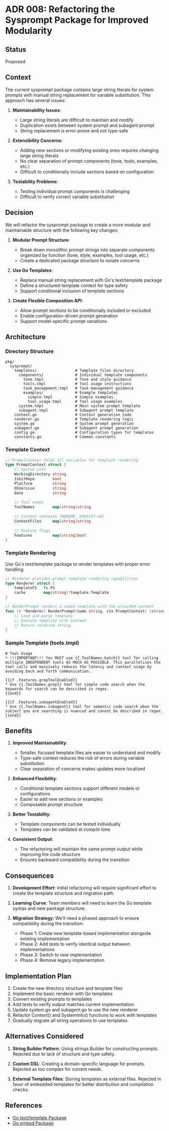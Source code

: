 # ADR 008: Refactoring the Sysprompt Package for Improved Modularity

## Status
Proposed

## Context
The current sysprompt package contains large string literals for system prompts with manual string replacement for variable substitution. This approach has several issues:

1. **Maintainability Issues**:
   - Large string literals are difficult to maintain and modify
   - Duplication exists between system prompt and subagent prompt
   - String replacement is error-prone and not type-safe

2. **Extensibility Concerns**:
   - Adding new sections or modifying existing ones requires changing large string literals
   - No clear separation of prompt components (tone, tools, examples, etc.)
   - Difficult to conditionally include sections based on configuration

3. **Testability Problems**:
   - Testing individual prompt components is challenging
   - Difficult to verify correct variable substitution

## Decision
We will refactor the sysprompt package to create a more modular and maintainable structure with the following key changes:

1. **Modular Prompt Structure**:
   - Break down monolithic prompt strings into separate components organized by function (tone, style, examples, tool usage, etc.)
   - Create a dedicated package structure to isolate concerns

2. **Use Go Templates**:
   - Replace manual string replacement with Go's text/template package
   - Define a structured template context for type safety
   - Support conditional inclusion of template sections

3. **Create Flexible Composition API**:
   - Allow prompt sections to be conditionally included or excluded
   - Enable configuration-driven prompt generation
   - Support model-specific prompt variations

## Architecture

### Directory Structure
```
pkg/
  sysprompt/
    templates/                 # Template files directory
      components/              # Individual template components
        tone.tmpl              # Tone and style guidance 
        tools.tmpl             # Tool usage instructions
        task_management.tmpl   # Task management guidance
        examples/              # Example templates
          simple.tmpl          # Simple examples
          tool_usage.tmpl      # Tool usage examples
      system.tmpl              # Main system prompt template
      subagent.tmpl            # Subagent prompt template
    context.go                 # Context generation code
    renderer.go                # Template rendering logic
    system.go                  # System prompt generation 
    subagent.go                # Subagent prompt generation
    config.go                  # Configuration types for templates
    constants.go               # Common constants
```

### Template Context
```go
// PromptContext holds all variables for template rendering
type PromptContext struct {
    // System info
    WorkingDirectory string
    IsGitRepo        bool
    Platform         string
    OSVersion        string
    Date             string
    
    // Tool names
    ToolNames        map[string]string
    
    // Content contexts (README, KODELET.md)
    ContextFiles     map[string]string
    
    // Feature flags
    Features         map[string]bool
}
```

### Template Rendering
Use Go's text/template package to render templates with proper error handling:

```go
// Renderer provides prompt template rendering capabilities
type Renderer struct {
    templateFS   fs.FS
    cache        map[string]*template.Template
}

// RenderPrompt renders a named template with the provided context
func (r *Renderer) RenderPrompt(name string, ctx PromptContext) (string, error) {
    // Load and parse template
    // Execute template with context
    // Return rendered string
}
```

### Sample Template (tools.tmpl)
```
# Tool Usage
* !!!IMPORTANT!!! You MUST use {{.ToolNames.batch}} tool for calling multiple INDEPENDENT tools AS MUCH AS POSSIBLE. This parallelises the tool calls and massively reduces the latency and context usage by avoiding back and forth communication.

{{if .Features.grepToolEnabled}}
* Use {{.ToolNames.grep}} tool for simple code search when the keywords for search can be described in regex.
{{end}}

{{if .Features.subagentEnabled}}
* Use {{.ToolNames.subagent}} tool for semantic code search when the subject you are searching is nuanced and cannot be described in regex.
{{end}}
```

## Benefits

1. **Improved Maintainability**:
   - Smaller, focused template files are easier to understand and modify
   - Type-safe context reduces the risk of errors during variable substitution
   - Clear separation of concerns makes updates more localized

2. **Enhanced Flexibility**:
   - Conditional template sections support different models or configurations
   - Easier to add new sections or examples
   - Composable prompt structure

3. **Better Testability**:
   - Template components can be tested individually
   - Templates can be validated at compile time

4. **Consistent Output**:
   - The refactoring will maintain the same prompt output while improving the code structure
   - Ensures backward compatibility during the transition

## Consequences

1. **Development Effort**: Initial refactoring will require significant effort to create the template structure and migration path.

2. **Learning Curve**: Team members will need to learn the Go template syntax and new package structure.

3. **Migration Strategy**: We'll need a phased approach to ensure compatibility during the transition:
   - Phase 1: Create new template-based implementation alongside existing implementation
   - Phase 2: Add tests to verify identical output between implementations
   - Phase 3: Switch to new implementation
   - Phase 4: Remove legacy implementation

## Implementation Plan

1. Create the new directory structure and template files
2. Implement the basic renderer with Go templates
3. Convert existing prompts to templates
4. Add tests to verify output matches current implementation
5. Update system.go and subagent.go to use the new renderer
6. Refactor Context() and SystemInfo() functions to work with templates
7. Gradually migrate all string operations to use templates

## Alternatives Considered

1. **String Builder Pattern**: Using strings.Builder for constructing prompts. Rejected due to lack of structure and type safety.

2. **Custom DSL**: Creating a domain-specific language for prompts. Rejected as too complex for current needs.

3. **External Template Files**: Storing templates as external files. Rejected in favor of embedded templates for better distribution and compilation checks.

## References

- [Go text/template Package](https://golang.org/pkg/text/template/)
- [Go embed Package](https://golang.org/pkg/embed/)